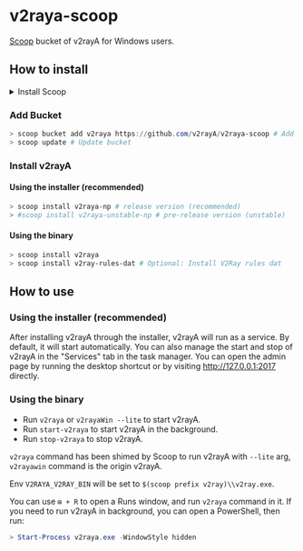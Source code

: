 # v2raya-scoop

[Scoop](https://scoop.sh) bucket of v2rayA for Windows users.

## How to install

<details>
  <summary>Install Scoop</summary>

1. Install [Git for Windows](https://github.com/git-for-windows/git/releases/latest). CN users can download from [here](https://mirrors.tuna.tsinghua.edu.cn/github-release/git-for-windows/git/LatestRelease/).
2. Install [PowerShell Core](https://aka.ms/PowerShell-Release?tag=stable). CN users can download from [here](https://mirrors.tuna.tsinghua.edu.cn/github-release/PowerShell/PowerShell/LatestRelease/).
3. (OPTIONAL) Install [Windows Terminal](https://github.com/microsoft/terminal/releases/latest).
4. Install [Scoop](https://scoop.sh).

    ```powershell
    > Set-ExecutionPolicy RemoteSigned -Scope CurrentUser # Optional: Needed to run a remote script the first time
    > irm get.scoop.sh | iex
    ```

</details>

### Add Bucket

```ps1
> scoop bucket add v2raya https://github.com/v2rayA/v2raya-scoop # Add bucket
> scoop update # Update bucket
```

### Install v2rayA

#### Using the installer (recommended)

```ps1
> scoop install v2raya-np # release version (recommended)
> #scoop install v2raya-unstable-np # pre-release version (unstable)
```

#### Using the binary

```ps1
> scoop install v2raya
> scoop install v2ray-rules-dat # Optional: Install V2Ray rules dat
```

## How to use

### Using the installer (recommended)

After installing v2rayA through the installer, v2rayA will run as a service. By default, it will start automatically. You can also manage the start and stop of v2rayA in the "Services" tab in the task manager. You can open the admin page by running the desktop shortcut or by visiting <http://127.0.0.1:2017> directly.

### Using the binary

-   Run `v2raya` or `v2rayaWin --lite` to start v2rayA.
-   Run `start-v2raya` to start v2rayA in the background.
-   Run `stop-v2raya` to stop v2rayA.

`v2raya` command has been shimed by Scoop to run v2rayA with `--lite` arg, `v2rayawin` command is the origin v2rayA.

Env `V2RAYA_V2RAY_BIN` will be set to `$(scoop prefix v2ray)\\v2ray.exe`.

You can use `⊞ + R` to open a Runs window, and run `v2raya` command in it. If you need to run v2rayA in background, you can open a PowerShell, then run:

```ps1
> Start-Process v2raya.exe -WindowStyle hidden
```
